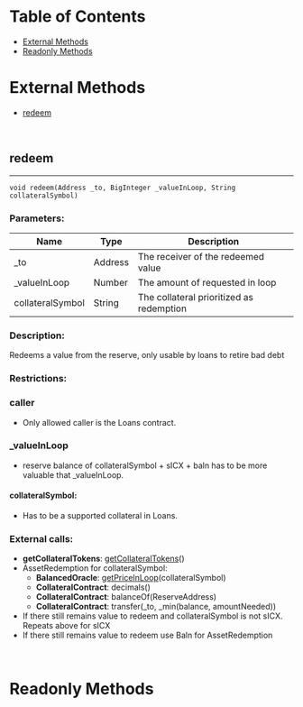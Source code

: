 # Table of Contents

* [External Methods](#external-methods)
* [Readonly Methods](#readonly-methods)

# External Methods

* [redeem](#redeem)

<br>

## **redeem**
---

```
void redeem(Address _to, BigInteger _valueInLoop, String collateralSymbol)
```
### **Parameters**:
| Name | Type | Description |
|----------|-------------|------|
| _to | Address | The receiver of the redeemed value |
| _valueInLoop | Number | The amount of requested in loop |
| collateralSymbol | String | The collateral prioritized as redemption|

### **Description:**
Redeems a value from the reserve, only usable by loans to retire bad debt

### **Restrictions:**
### caller
  * Only allowed caller is the Loans contract.
### _valueInLoop
* reserve balance of collateralSymbol + sICX + baln has to be more valuable that _valueInLoop.
#### collateralSymbol:
* Has to be a supported collateral in Loans.

### **External calls:**
* **getCollateralTokens**: [getCollateralTokens](/smart-contracts/Loans.md#getcollateraltokens)()
* AssetRedemption for collateralSymbol:
  * **BalancedOracle**: [getPriceInLoop](/smart-contracts/BalancedOracle.md#getpriceinloop)(collateralSymbol)
  * **CollateralContract**: decimals()
  * **CollateralContract**: balanceOf(ReserveAddress)
  * **CollateralContract**: transfer(_to, _min(balance, amountNeeded))
* If there still remains value to redeem and collateralSymbol is not sICX. Repeats above for sICX
* If there still remains value to redeem use Baln for AssetRedemption

<br>

# Readonly Methods
